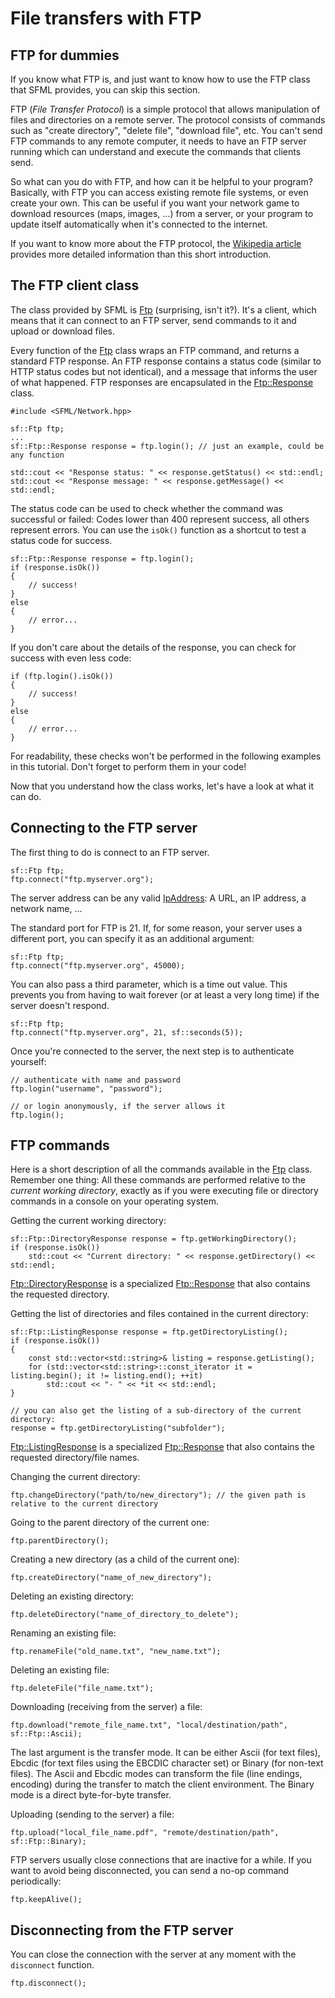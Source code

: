 # File transfers with FTP

## FTP for dummies

If you know what FTP is, and just want to know how to use the FTP class that SFML provides, you can skip this section. 

FTP (*File Transfer Protocol*) is a simple protocol that allows manipulation of files and directories on a remote server. The protocol consists of commands such as "create directory", "delete file", "download file", etc. You can't send FTP commands to any remote computer, it needs to have an FTP server running which can understand and execute the commands that clients send. 

So what can you do with FTP, and how can it be helpful to your program? Basically, with FTP you can access existing remote file systems, or even create your own. This can be useful if you want your network game to download resources (maps, images, ...) from a server, or your program to update itself automatically when it's connected to the internet. 

If you want to know more about the FTP protocol, the [Wikipedia article](http://en.wikipedia.org/wiki/File_Transfer_Protocol "FTP on wikipedia") provides more detailed information than this short introduction. 

## The FTP client class

The class provided by SFML is [Ftp]({{book.api}}/Ftp.html) (surprising, isn't it?). It's a client, which means that it can connect to an FTP server, send commands to it and upload or download files. 

Every function of the [Ftp]({{book.api}}/Ftp.html) class wraps an FTP command, and returns a standard FTP response. An FTP response contains a status code (similar to HTTP status codes but not identical), and a message that informs the user of what happened. FTP responses are encapsulated in the [Ftp::Response]({{book.api}}/Ftp::Response.html) class. 

```
#include <SFML/Network.hpp>

sf::Ftp ftp;
...
sf::Ftp::Response response = ftp.login(); // just an example, could be any function

std::cout << "Response status: " << response.getStatus() << std::endl;
std::cout << "Response message: " << response.getMessage() << std::endl;
```

The status code can be used to check whether the command was successful or failed: Codes lower than 400 represent success, all others represent errors. You can use the `isOk()` function as a shortcut to test a status code for success. 

```
sf::Ftp::Response response = ftp.login();
if (response.isOk())
{
    // success!
}
else
{
    // error...
}
```

If you don't care about the details of the response, you can check for success with even less code: 

```
if (ftp.login().isOk())
{
    // success!
}
else
{
    // error...
}
```

For readability, these checks won't be performed in the following examples in this tutorial. Don't forget to perform them in your code! 

Now that you understand how the class works, let's have a look at what it can do. 

## Connecting to the FTP server

The first thing to do is connect to an FTP server. 

```
sf::Ftp ftp;
ftp.connect("ftp.myserver.org");
```

The server address can be any valid [IpAddress]({{book.api}}/IpAddress.html): A URL, an IP address, a network name, ... 

The standard port for FTP is 21. If, for some reason, your server uses a different port, you can specify it as an additional argument: 

```
sf::Ftp ftp;
ftp.connect("ftp.myserver.org", 45000);
```

You can also pass a third parameter, which is a time out value. This prevents you from having to wait forever (or at least a very long time) if the server doesn't respond. 

```
sf::Ftp ftp;
ftp.connect("ftp.myserver.org", 21, sf::seconds(5));
```

Once you're connected to the server, the next step is to authenticate yourself: 

```
// authenticate with name and password
ftp.login("username", "password");

// or login anonymously, if the server allows it
ftp.login();
```

## FTP commands

Here is a short description of all the commands available in the [Ftp]({{book.api}}/Ftp.html) class. Remember one thing: All these commands are performed relative to the *current working directory*, exactly as if you were executing file or directory commands in a console on your operating system. 

Getting the current working directory: 

```
sf::Ftp::DirectoryResponse response = ftp.getWorkingDirectory();
if (response.isOk())
    std::cout << "Current directory: " << response.getDirectory() << std::endl;
```

[Ftp::DirectoryResponse]({{book.api}}/Ftp::DirectoryResponse.html) is a specialized [Ftp::Response]({{book.api}}/Ftp::Response.html) that also contains the requested directory. 

Getting the list of directories and files contained in the current directory: 

```
sf::Ftp::ListingResponse response = ftp.getDirectoryListing();
if (response.isOk())
{
    const std::vector<std::string>& listing = response.getListing();
    for (std::vector<std::string>::const_iterator it = listing.begin(); it != listing.end(); ++it)
        std::cout << "- " << *it << std::endl;
}

// you can also get the listing of a sub-directory of the current directory:
response = ftp.getDirectoryListing("subfolder");
```

[Ftp::ListingResponse]({{book.api}}/Ftp::ListingResponse.html) is a specialized [Ftp::Response]({{book.api}}/Ftp::Response.html) that also contains the requested directory/file names. 

Changing the current directory: 

```
ftp.changeDirectory("path/to/new_directory"); // the given path is relative to the current directory
```

Going to the parent directory of the current one: 

```
ftp.parentDirectory();
```

Creating a new directory (as a child of the current one): 

```
ftp.createDirectory("name_of_new_directory");
```

Deleting an existing directory: 

```
ftp.deleteDirectory("name_of_directory_to_delete");
```

Renaming an existing file: 

```
ftp.renameFile("old_name.txt", "new_name.txt");
```

Deleting an existing file: 

```
ftp.deleteFile("file_name.txt");
```

Downloading (receiving from the server) a file: 

```
ftp.download("remote_file_name.txt", "local/destination/path", sf::Ftp::Ascii);
```

The last argument is the transfer mode. It can be either Ascii (for text files), Ebcdic (for text files using the EBCDIC character set) or Binary (for non-text files). The Ascii and Ebcdic modes can transform the file (line endings, encoding) during the transfer to match the client environment. The Binary mode is a direct byte-for-byte transfer. 

Uploading (sending to the server) a file: 

```
ftp.upload("local_file_name.pdf", "remote/destination/path", sf::Ftp::Binary);
```

FTP servers usually close connections that are inactive for a while. If you want to avoid being disconnected, you can send a no-op command periodically: 

```
ftp.keepAlive();
```

## Disconnecting from the FTP server

You can close the connection with the server at any moment with the `disconnect` function. 

```
ftp.disconnect();
```

